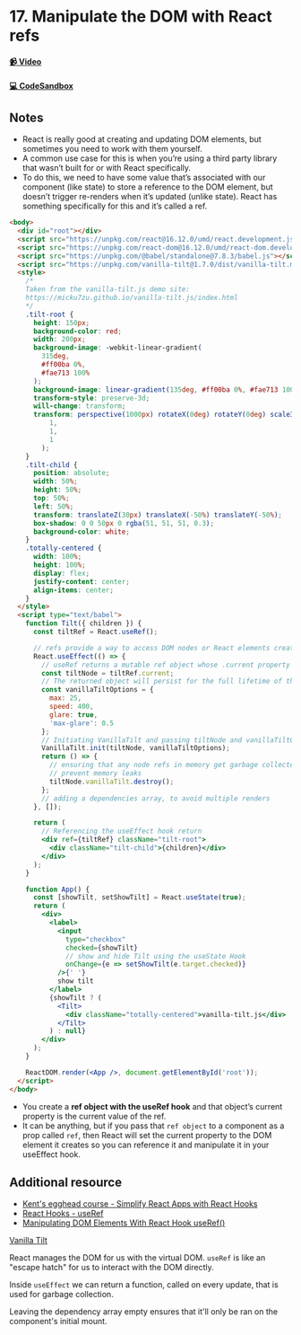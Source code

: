 # 17. Manipulate the DOM with React refs

#### [📹 Video](https://egghead.io/lessons/react-v2-17-manipulate-the-dom-with-react-refs?pl=a-beginners-guide-to-react-v2-6c4d)

#### [💻 CodeSandbox](https://codesandbox.io/s/github/kentcdodds/beginners-guide-to-react/tree/codesandbox/17-dom-refs?from-embed)

## Notes

- React is really good at creating and updating DOM elements, but sometimes you need to work with them yourself.
- A common use case for this is when you’re using a third party library that wasn’t built for or with React specifically.
- To do this, we need to have some value that’s associated with our component (like state) to store a reference to the DOM element, but doesn’t trigger re-renders when it’s updated (unlike state). React has something specifically for this and it’s called a ref.

```html
<body>
  <div id="root"></div>
  <script src="https://unpkg.com/react@16.12.0/umd/react.development.js"></script>
  <script src="https://unpkg.com/react-dom@16.12.0/umd/react-dom.development.js"></script>
  <script src="https://unpkg.com/@babel/standalone@7.8.3/babel.js"></script>
  <script src="https://unpkg.com/vanilla-tilt@1.7.0/dist/vanilla-tilt.min.js"></script>
  <style>
    /*
    Taken from the vanilla-tilt.js demo site:
    https://micku7zu.github.io/vanilla-tilt.js/index.html
    */
    .tilt-root {
      height: 150px;
      background-color: red;
      width: 200px;
      background-image: -webkit-linear-gradient(
        315deg,
        #ff00ba 0%,
        #fae713 100%
      );
      background-image: linear-gradient(135deg, #ff00ba 0%, #fae713 100%);
      transform-style: preserve-3d;
      will-change: transform;
      transform: perspective(1000px) rotateX(0deg) rotateY(0deg) scale3d(
          1,
          1,
          1
        );
    }
    .tilt-child {
      position: absolute;
      width: 50%;
      height: 50%;
      top: 50%;
      left: 50%;
      transform: translateZ(30px) translateX(-50%) translateY(-50%);
      box-shadow: 0 0 50px 0 rgba(51, 51, 51, 0.3);
      background-color: white;
    }
    .totally-centered {
      width: 100%;
      height: 100%;
      display: flex;
      justify-content: center;
      align-items: center;
    }
  </style>
  <script type="text/babel">
    function Tilt({ children }) {
      const tiltRef = React.useRef();

      // refs provide a way to access DOM nodes or React elements created in the render method.
      React.useEffect(() => {
        // useRef returns a mutable ref object whose .current property is initialized to the passed argument (initialValue).
        const tiltNode = tiltRef.current;
        // The returned object will persist for the full lifetime of the component.
        const vanillaTiltOptions = {
          max: 25,
          speed: 400,
          glare: true,
          'max-glare': 0.5
        };
        // Initiating VanillaTilt and passing tiltNode and vanillaTiltOptions
        VanillaTilt.init(tiltNode, vanillaTiltOptions);
        return () => {
          // ensuring that any node refs in memory get garbage collected
          // prevent memory leaks
          tiltNode.vanillaTilt.destroy();
        };
        // adding a dependencies array, to avoid multiple renders
      }, []);

      return (
        // Referencing the useEffect hook return
        <div ref={tiltRef} className="tilt-root">
          <div className="tilt-child">{children}</div>
        </div>
      );
    }

    function App() {
      const [showTilt, setShowTilt] = React.useState(true);
      return (
        <div>
          <label>
            <input
              type="checkbox"
              checked={showTilt}
              // show and hide Tilt using the useState Hook
              onChange={e => setShowTilt(e.target.checked)}
            />{' '}
            show tilt
          </label>
          {showTilt ? (
            <Tilt>
              <div className="totally-centered">vanilla-tilt.js</div>
            </Tilt>
          ) : null}
        </div>
      );
    }

    ReactDOM.render(<App />, document.getElementById('root'));
  </script>
</body>
```

- You create a **ref object with the useRef hook** and that object’s current property is the current value of the ref.
- It can be anything, but if you pass that `ref object` to a component as a prop called `ref`, then React will set the current property to the DOM element it creates so you can reference it and manipulate it in your useEffect hook.

## Additional resource

- [Kent's egghead course - Simplify React Apps with React Hooks](https://egghead.io/courses/simplify-react-apps-with-react-hooks)
- [React Hooks - useRef](https://reactjs.org/docs/hooks-reference.html#useref)
- [Manipulating DOM Elements With React Hook useRef()](https://dev.to/spukas/manipulating-dom-elements-with-react-hook-useref-446c)

<TimeStamp start="0:15" end="0:20">
  
  [Vanilla Tilt](https://micku7zu.github.io/vanilla-tilt.js/)
  
</TimeStamp>

<TimeStamp start="1:30" end="2:00">
  
  React manages the DOM for us with the virtual DOM. `useRef` is like an "escape hatch" for us to interact with the DOM directly. 
  
</TimeStamp>

<TimeStamp start="3:30" end="4:05">
  
  Inside `useEffect` we can return a function, called on every update, that is used for garbage collection.

</TimeStamp>

<TimeStamp start="4:40" end="4:45">
  
  Leaving the dependency array empty ensures that it'll only be ran on the component's initial mount.
  
</TimeStamp>